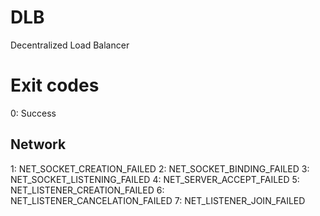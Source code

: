 # DLB
Decentralized Load Balancer

# Exit codes
0: Success

## Network
1: NET_SOCKET_CREATION_FAILED
2: NET_SOCKET_BINDING_FAILED
3: NET_SOCKET_LISTENING_FAILED
4: NET_SERVER_ACCEPT_FAILED
5: NET_LISTENER_CREATION_FAILED
6: NET_LISTENER_CANCELATION_FAILED
7: NET_LISTENER_JOIN_FAILED
